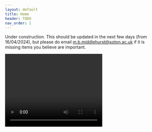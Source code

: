 ```yaml
---
layout: default
title: Home
header: TODO
nav_order: 1
---
```


Under construction. This should be updated in the next few days (from 16/04/2024), but please do email m.b.middlehurst@soton.ac.uk if it is missing items you believe are important.

<video src="ECML2024-Demo.mp4" width="320" height="240" controls></video>
